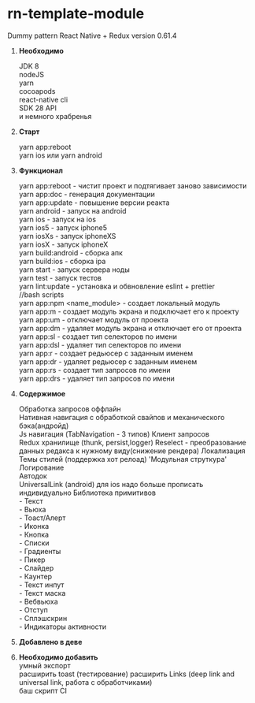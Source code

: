 # rn-template-module
Dummy pattern React Native + Redux 
version 0.61.4


1. **Необходимо**  

    JDK 8  
    nodeJS  
    yarn  
    cocoapods  
    react-native cli  
    SDK 28 API  
    и немного храбренья  

2. **Старт**   
    
    yarn app:reboot  
    yarn ios или yarn android  
    

3. **Функционал**  
    
    yarn app:reboot - чистит проект и подтягивает заново зависимости  
    yarn app:doc - генерация документации  
    yarn app:update - повышение версии реакта  
    yarn android - запуск на android  
    yarn ios - запуск на ios  
    yarn ios5 - запуск iphone5  
    yarn iosXs - запуск iphoneXS  
    yarn iosX - запуск iphoneX  
    yarn build:android  - сборка апк  
    yarn build:ios - сборка ipa  
    yarn start - запуск сервера ноды  
    yarn test - запуск тестов  
    yarn lint:update - установка и обвновление eslint + prettier  
     //bash  scripts  
    yarn app:npm <name_module> - создает локальный модуль  
    yarn app:m <name> - создает модуль экрана и подключает его к проекту  
    yarn app:um <name> - отключает модуль от проекта   
    yarn app:dm <name> - удаляет модуль экрана и отключает его от проекта  
    yarn app:sl <name> - создает тип селекторов по имени <name>  
    yarn app:dsl <name> - удаляет тип селекторов по имени <name>    
    yarn app:r <name> - создает редьюсер с заданным именем <name>  
    yarn app:dr <name> - удаляет редьюсер с заданным именем <name>  
    yarn app:rs <name> - создает тип запросов по имени <name>  
    yarn app:drs <name> - удаляет тип запросов по имени <name>   
    

4. **Содержимое**  

    Обработка запросов оффлайн  
    Нативная навигация с обработкой свайпов и механического бэка(андройд)  
    Js навигация (TabNavigation - 3 типов)
    Клиент запросов  
    Redux хранилище (thunk, persist,logger) 
    Reselect - преобразование данных редакса к нужному виду(снижение рендера)
    Локализация  
    Темы стилей (поддержка хот релоад) 
    'Модульная струткура'  
    Логирование  
    Автодок  
    UniversalLink (android) для ios надо больше прописать индивидуально
    Библиотека примитивов   
        - Текcт  
        - Вьюха  
        - Тоаст/Алерт  
        - Иконка  
        - Кнопка  
        - Списки  
        - Градиенты  
        - Пикер  
        - Слайдер  
        - Каунтер  
        - Текст инпут  
        - Текст маска  
        - Вебвьюха  
        - Отступ  
        - Сплэшскрин  
        - Индикаторы активности  

5. **Добавлено в деве**

    
6. **Необходимо добавить**   
    умный экспорт  
    расширить toast (тестирование) 
    расширить Links (deep link and universal link, работа с обработчиками)  
    баш скрипт CI  
